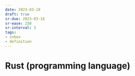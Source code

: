 ```yaml
---
date: 2023-03-19
draft: true
sr-due: 2023-03-16
sr-ease: 250
sr-interval: 3
tags:
- inbox
- definition
---
```


# Rust (programming language)